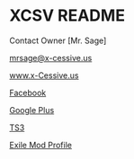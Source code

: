 # XCSV README

Contact Owner
[Mr. Sage]

mrsage@x-cessive.us

<a href="http://x-cessive.us">www.x-Cessive.us</a>

<a href="https://www.facebook.com/XCessiveExileTanoa">Facebook</a>

<a href="https://plus.google.com/communities/104637817806108371786">Google Plus</a>

<a href="http://www.mrsage.is-a-geek.com">TS3</a>

<a href="http://www.exilemod.com/profile/82437-x-cessive-mr-sage/">Exile Mod Profile</a>
